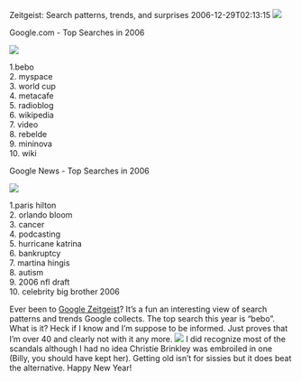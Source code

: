 Zeitgeist: Search patterns, trends, and surprises
2006-12-29T02:13:15
![](http://www.google.com/intl/en/press/images/logo.gif)

Google.com - Top Searches in 2006

![](http://www.google.com/intl/en/press/zeitgeist2006/images/clear.gif)

1.bebo   
2. myspace   
3. world cup  
4. metacafe  
5. radioblog   
6. wikipedia   
7. video   
8. rebelde   
9. mininova   
10. wiki 

Google News - Top Searches in 2006

![](http://www.google.com/intl/en/press/zeitgeist2006/images/clear.gif)

1.paris hilton   
2. orlando bloom   
3. cancer  
4. podcasting  
5. hurricane katrina  
6. bankruptcy  
7. martina hingis   
8. autism   
9. 2006 nfl draft  
10. celebrity big brother 2006
  
Ever been to [Google Zeitgeist](http://www.google.com/intl/en/press/zeitgeist.html)? It’s a fun an interesting view of search patterns and trends Google collects. The top search this year is “bebo”. What is it? Heck if I know and I’m suppose to be informed. Just proves that I’m over 40 and clearly not with it any more. ![](http://mike-ward.net/content/images/blog/Blog/smile3.gif) I did recognize most of the scandals although I had no idea Christie Brinkley was embroiled in one (Billy, you should have kept her). Getting old isn’t for sissies but it does beat the alternative. Happy New Year!  
  

